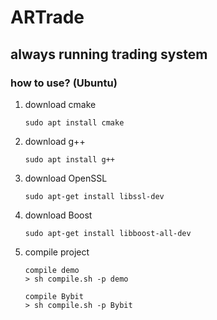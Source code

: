 # ARTrade

## always running trading system

### how to use? (Ubuntu)
1. download cmake
    ``` shell
    sudo apt install cmake
    ```
2. download g++
    ```shell
    sudo apt install g++
    ```
3. download OpenSSL
    ```shell
    sudo apt-get install libssl-dev
    ```
4. download Boost
    ```shell
    sudo apt-get install libboost-all-dev
    ```
5. compile project
    ``` shell
    compile demo
    > sh compile.sh -p demo

    compile Bybit
    > sh compile.sh -p Bybit
    ```